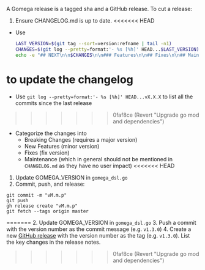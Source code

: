 A Gomega release is a tagged sha and a GitHub release.  To cut a release:

1. Ensure CHANGELOG.md is up to date.
<<<<<<< HEAD
  - Use 
    ```bash
    LAST_VERSION=$(git tag --sort=version:refname | tail -n1)
    CHANGES=$(git log --pretty=format:'- %s [%h]' HEAD...$LAST_VERSION)
    echo -e "## NEXT\n\n$CHANGES\n\n### Features\n\n## Fixes\n\n## Maintenance\n\n$(cat CHANGELOG.md)" > CHANGELOG.md
    ```
   to update the changelog
=======
  - Use `git log --pretty=format:'- %s [%h]' HEAD...vX.X.X` to list all the commits since the last release
>>>>>>> 0faf8ce (Revert "Upgrade go mod and dependencies")
  - Categorize the changes into
    - Breaking Changes (requires a major version)
    - New Features (minor version)
    - Fixes (fix version)
    - Maintenance (which in general should not be mentioned in `CHANGELOG.md` as they have no user impact)
<<<<<<< HEAD
1. Update GOMEGA_VERSION in `gomega_dsl.go`
1. Commit, push, and release:
  ```
  git commit -m "vM.m.p"
  git push
  gh release create "vM.m.p"
  git fetch --tags origin master
  ```
=======
2. Update GOMEGA_VERSION in `gomega_dsl.go`
3. Push a commit with the version number as the commit message (e.g. `v1.3.0`)
4. Create a new [GitHub release](https://help.github.com/articles/creating-releases/) with the version number as the tag  (e.g. `v1.3.0`).  List the key changes in the release notes.
>>>>>>> 0faf8ce (Revert "Upgrade go mod and dependencies")
